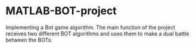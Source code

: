 # MATLAB-BOT-project
Implementing a Bot game algorithm. The main function of the project receives two different BOT algorithms and uses them to make a dual battle between the BOTs.
